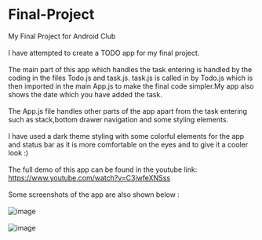 # Final-Project
My Final Project for Android Club
\
\
I have attempted to create a TODO app for my final project.
\
\
The main part of this app which handles the task entering is handled by the coding in the files Todo.js and task.js. task.js is called in by Todo.js which is then imported in the main App.js to make the final code simpler.My app also shows the date which you have added the task.
\
\
The App.js file handles other parts of the app apart from the task entering such as stack,bottom drawer navigation and some styling elements.
\
\
I have used a dark theme styling with some colorful elements for the app and status bar as it is more comfortable on the eyes and to give it a cooler look :)
\
\
The full demo of this app can be found in the youtube link: https://www.youtube.com/watch?v=C3jwfeXNSss
\
\
Some screenshots of the app are also shown below :
\
\
![image](https://user-images.githubusercontent.com/84237347/125807035-b6ea05f4-feaa-4e53-b924-b1512410bed9.png)
\
\
![image](https://user-images.githubusercontent.com/84237347/125807184-b201c63b-f1d3-44b3-91bf-27c782657b95.png)

